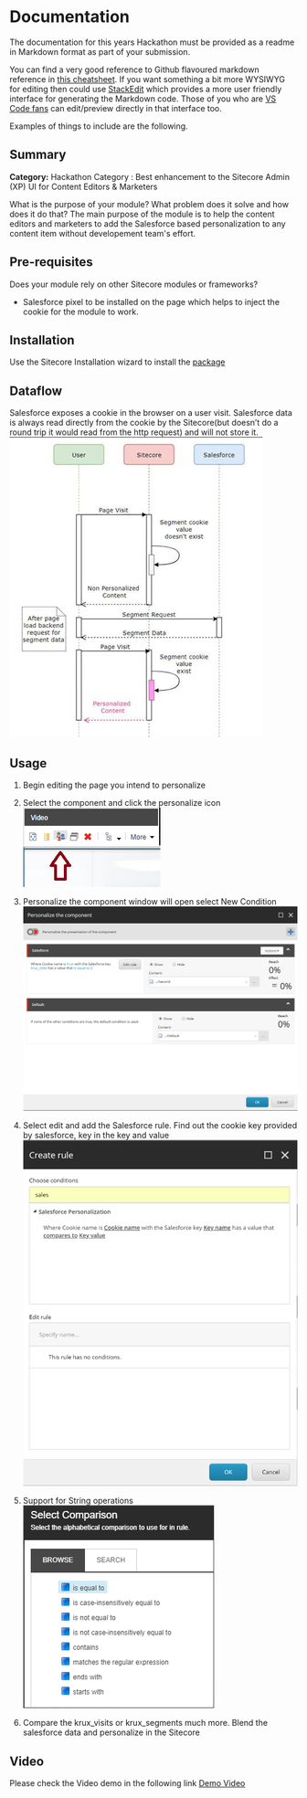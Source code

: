 # Documentation

The documentation for this years Hackathon must be provided as a readme in Markdown format as part of your submission. 

You can find a very good reference to Github flavoured markdown reference in [this cheatsheet](https://github.com/adam-p/markdown-here/wiki/Markdown-Cheatsheet). If you want something a bit more WYSIWYG for editing then could use [StackEdit](https://stackedit.io/app) which provides a more user friendly interface for generating the Markdown code. Those of you who are [VS Code fans](https://code.visualstudio.com/docs/languages/markdown#_markdown-preview) can edit/preview directly in that interface too.

Examples of things to include are the following.

## Summary

**Category:** Hackathon Category :
Best enhancement to the Sitecore Admin (XP) UI for Content Editors & Marketers

What is the purpose of your module? What problem does it solve and how does it do that?
The main purpose of the module is to help the content editors and marketers to add the Salesforce based personalization to any content item without developement team's effort.

## Pre-requisites

Does your module rely on other Sitecore modules or frameworks?

- Salesforce pixel to be installed on the page which helps to inject the cookie for the module to work.

## Installation
Use the Sitecore Installation wizard to install the [package](#https://github.com/Sitecore-Hackathon/2019-Sitecorian/blob/master/sc.package/Salesforce%20Personalization-v1.0.zip)

## Dataflow

Salesforce exposes a cookie in the browser on a user visit. Salesforce data is always read directly from the cookie by the Sitecore(but doesn’t do a round trip it would read from the http request) and will not store it.
![Data Flow](https://github.com/Sitecore-Hackathon/2019-Sitecorian/blob/master/documentation/images/1.png)

## Usage

1. Begin editing the page you intend to personalize

2. Select the component and click the personalize icon
![Edit component](https://github.com/Sitecore-Hackathon/2019-Sitecorian/blob/master/documentation/images/2.png)

3. Personalize the component window will open select New Condition
![Personalize component](https://github.com/Sitecore-Hackathon/2019-Sitecorian/blob/master/documentation/images/4.png)

4. Select edit and add the Salesforce rule. Find out the cookie key provided by salesforce, key in the key and value 
![Salesforce rules](https://github.com/Sitecore-Hackathon/2019-Sitecorian/blob/master/documentation/images/5.png)

5. Support for String operations
![String operations](https://github.com/Sitecore-Hackathon/2019-Sitecorian/blob/master/documentation/images/6.png)

6. Compare the krux_visits or krux_segments much more. Blend the salesforce data and personalize in the Sitecore

## Video

Please check the Video demo in the following link
[Demo Video](#https://github.com/Sitecore-Hackathon/2019-Sitecorian/blob/master/documentation/demovideo.zip)

